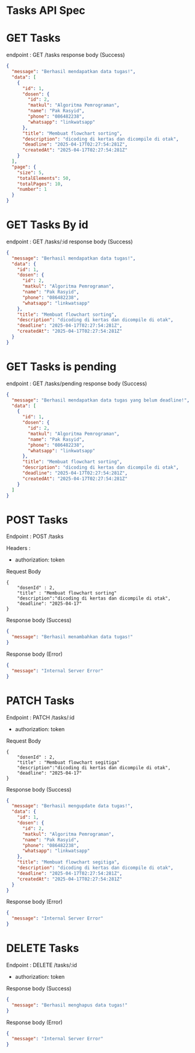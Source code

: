 # Tasks API Spec

# GET Tasks

endpoint : GET /tasks
response body (Success)

```json
{
  "message": "Berhasil mendapatkan data tugas!",
  "data": [
    {
      "id": 1,
      "dosen": {
        "id": 2,
        "matkul": "Algoritma Pemrograman",
        "name": "Pak Rasyid",
        "phone": "086482238",
        "whatsapp": "linkwatsapp"
      },
      "title": "Membuat flowchart sorting",
      "description": "dicoding di kertas dan dicompile di otak",
      "deadline": "2025-04-17T02:27:54:281Z",
      "createdAt": "2025-04-17T02:27:54:281Z"
    }
  ],
  "page": {
    "size": 5,
    "totalElements": 50,
    "totalPages": 10,
    "number": 1
  }
}
```

# GET Tasks By id

endpoint : GET /tasks/:id
response body (Success)

```json
{
  "message": "Berhasil mendapatkan data tugas!",
  "data": {
    "id": 1,
    "dosen": {
      "id": 2,
      "matkul": "Algoritma Pemrograman",
      "name": "Pak Rasyid",
      "phone": "086482238",
      "whatsapp": "linkwatsapp"
    },
    "title": "Membuat flowchart sorting",
    "description": "dicoding di kertas dan dicompile di otak",
    "deadline": "2025-04-17T02:27:54:281Z",
    "createdAt": "2025-04-17T02:27:54:281Z"
  }
}
```

# GET Tasks is pending

endpoint : GET /tasks/pending
response body (Success)

```json
{
  "message": "Berhasil mendapatkan data tugas yang belum deadline!",
  "data": [
    {
      "id": 1,
      "dosen": {
        "id": 2,
        "matkul": "Algoritma Pemrograman",
        "name": "Pak Rasyid",
        "phone": "086482238",
        "whatsapp": "linkwatsapp"
      },
      "title": "Membuat flowchart sorting",
      "description": "dicoding di kertas dan dicompile di otak",
      "deadline": "2025-04-17T02:27:54:281Z",
      "createdAt": "2025-04-17T02:27:54:281Z"
    }
  ]
}
```

# POST Tasks

Endpoint : POST /tasks

Headers :

- authorization: token

Request Body

```
{
    "dosenId" : 2,
    "title" : "Membuat flowchart sorting"
    "description":"dicoding di kertas dan dicompile di otak",
    "deadline": "2025-04-17"
}

```

Response body (Success)

```json
{
  "message": "Berhasil menambahkan data tugas!"
}
```

Response body (Error)

```json
{
  "message": "Internal Server Error"
}
```

# PATCH Tasks

Endpoint : PATCH /tasks/:id

- authorization: token

Request Body

```
{
    "dosenId" : 2,
    "title" : "Membuat flowchart segitiga"
    "description":"dicoding di kertas dan dicompile di otak",
    "deadline": "2025-04-17"
}

```

Response body (Success)

```json
{
  "message": "Berhasil mengupdate data tugas!",
  "data": {
    "id": 1,
    "dosen": {
      "id": 2,
      "matkul": "Algoritma Pemrograman",
      "name": "Pak Rasyid",
      "phone": "086482238",
      "whatsapp": "linkwatsapp"
    },
    "title": "Membuat flowchart segitiga",
    "description": "dicoding di kertas dan dicompile di otak",
    "deadline": "2025-04-17T02:27:54:281Z",
    "createdAt": "2025-04-17T02:27:54:281Z"
  }
}
```

Response body (Error)

```json
{
  "message": "Internal Server Error"
}
```

# DELETE Tasks

Endpoint : DELETE /tasks/:id

- authorization: token

Response body (Success)

```json
{
  "message": "Berhasil menghapus data tugas!"
}
```

Response body (Error)

```json
{
  "message": "Internal Server Error"
}
```
